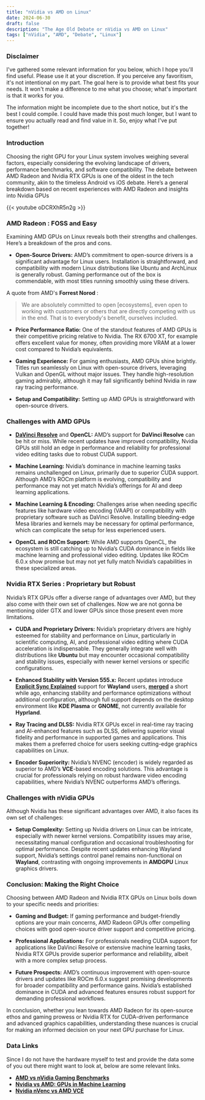 ```yaml
---
title: "nVidia vs AMD on Linux"
date: 2024-06-30
draft: false
description: "The Age Old Debate or nVidia vs AMD on Linux"
tags: ["nVidia", "AMD", "Debate", "Linux"]
---
```


### Disclaimer

I've gathered some relevant information for you below, which I hope you'll find useful. Please use it at your discretion. If you perceive any favoritism, it's not intentional on my part. The goal here is to provide what best fits your needs. It won't make a difference to me what you choose; what's important is that it works for you.

The information might be incomplete due to the short notice, but it's the best I could compile. I could have made this post much longer, but I want to ensure you actually read and find value in it. So, enjoy what I've put together!

### Introduction

Choosing the right GPU for your Linux system involves weighing several factors, especially considering the evolving landscape of drivers, performance benchmarks, and software compatibility. The debate between AMD Radeon and Nvidia RTX GPUs is one of the oldest in the tech community, akin to the timeless Android vs iOS debate. Here’s a general breakdown based on recent experiences with AMD Radeon and insights into Nvidia GPUs

{{< youtube oDCRXhR5n2g >}}

### AMD Radeon : FOSS and Easy

Examining AMD GPUs on Linux reveals both their strengths and challenges. Here’s a breakdown of the pros and cons.

- **Open-Source Drivers:** AMD’s commitment to open-source drivers is a significant advantage for Linux users. Installation is straightforward, and compatibility with modern Linux distributions like Ubuntu and ArchLinux is generally robust. Gaming performance out of the box is commendable, with most titles running smoothly using these drivers.

A quote from AMD's **Forrest Norod** :

> We are absolutely committed to open [ecosystems], even open to working with customers or others that are directly competing with us in the end. That is to everybody's benefit, ourselves included.

- **Price Performance Ratio:** One of the standout features of AMD GPUs is their competitive pricing relative to Nvidia. The RX 6700 XT, for example offers excellent value for money, often providing more VRAM at a lower cost compared to Nvidia’s equivalents.

- **Gaming Experience:** For gaming enthusiasts, AMD GPUs shine brightly. Titles run seamlessly on Linux with open-source drivers, leveraging Vulkan and OpenGL without major issues. They handle high-resolution gaming admirably, although it may fall significantly behind Nvidia in raw ray tracing performance.

- **Setup and Compatibility:** Setting up AMD GPUs is straightforward with open-source drivers.

### Challenges with AMD GPUs

- [**DaVinci Resolve**](https://www.blackmagicdesign.com/products/davinciresolve) and **OpenCL:** AMD’s support for **DaVinci Resolve** can be hit or miss. While recent updates have improved compatibility, Nvidia GPUs still hold an edge in performance and reliability for professional video editing tasks due to robust CUDA support.

- **Machine Learning:** Nvidia’s dominance in machine learning tasks remains unchallenged on Linux, primarily due to superior CUDA support. Although AMD’s ROCm platform is evolving, compatibility and performance may not yet match Nvidia’s offerings for AI and deep learning applications.

- **Machine Learning & Encoding:** Challenges arise when needing specific features like hardware video encoding (VAAPI) or compatibility with proprietary software such as DaVinci Resolve. Installing bleeding-edge Mesa libraries and kernels may be necessary for optimal performance, which can complicate the setup for less experienced users.

- **OpenCL and ROCm Support:** While AMD supports OpenCL, the ecosystem is still catching up to Nvidia’s CUDA dominance in fields like machine learning and professional video editing. Updates like ROCm 6.0.x show promise but may not yet fully match Nvidia’s capabilities in these specialized areas.

### Nvidia RTX Series : Proprietary but Robust

Nvidia’s RTX GPUs offer a diverse range of advantages over AMD, but they also come with their own set of challenges. Now we are not gonna be mentioning older GTX and lower GPUs since those present even more limitations.

- **CUDA and Proprietary Drivers:** Nvidia’s proprietary drivers are highly esteemed for stability and performance on Linux, particularly in scientific computing, AI, and professional video editing where CUDA acceleration is indispensable. They generally integrate well with distributions like **Ubuntu** but may encounter occasional compatibility and stability issues, especially with newer kernel versions or specific configurations.

- **Enhanced Stability with Version 555.x:** Recent updates introduce [**Explicit Sync Explained**](https://zamundaaa.github.io/wayland/2024/04/05/explicit-sync.html) support for **Wayland** users, [**merged**](https://gitlab.freedesktop.org/wayland/wayland-protocols/-/merge_requests/90) a short while ago, enhancing stability and performance optimizations without additional configuration, although full support depends on the desktop environment like **KDE Plasma** or **GNOME**, not currently available for **Hyprland**.

- **Ray Tracing and DLSS:** Nvidia RTX GPUs excel in real-time ray tracing and AI-enhanced features such as DLSS, delivering superior visual fidelity and performance in supported games and applications. This makes them a preferred choice for users seeking cutting-edge graphics capabilities on Linux.

- **Encoder Superiority:** Nvidia’s NVENC (encoder) is widely regarded as superior to AMD’s **VCE**-based encoding solutions. This advantage is crucial for professionals relying on robust hardware video encoding capabilities, where Nvidia’s NVENC outperforms AMD’s offerings.

### Challenges with nVidia GPUs

Although Nvidia has these significant advantages over AMD, it also faces its own set of challenges:

- **Setup Complexity:** Setting up Nvidia drivers on Linux can be intricate, especially with newer kernel versions. Compatibility issues may arise, necessitating manual configuration and occasional troubleshooting for optimal performance. Despite recent updates enhancing Wayland support, Nvidia’s settings control panel remains non-functional on **Wayland**, contrasting with ongoing improvements in **AMDGPU** Linux graphics drivers.

### Conclusion: Making the Right Choice

Choosing between AMD Radeon and Nvidia RTX GPUs on Linux boils down to your specific needs and priorities:

- **Gaming and Budget:** If gaming performance and budget-friendly options are your main concerns, AMD Radeon GPUs offer compelling choices with good open-source driver support and competitive pricing.

- **Professional Applications:** For professionals needing CUDA support for applications like DaVinci Resolve or extensive machine learning tasks, Nvidia RTX GPUs provide superior performance and reliability, albeit with a more complex setup process.

- **Future Prospects:** AMD’s continuous improvement with open-source drivers and updates like ROCm 6.0.x suggest promising developments for broader compatibility and performance gains. Nvidia’s established dominance in CUDA and advanced features ensures robust support for demanding professional workflows.

In conclusion, whether you lean towards AMD Radeon for its open-source ethos and gaming prowess or Nvidia RTX for CUDA-driven performance and advanced graphics capabilities, understanding these nuances is crucial for making an informed decision on your next GPU purchase for Linux.

### Data Links

Since I do not have the hardware myself to test and provide the data some of you out there might want to look at, below are some relevant links.

- [**AMD vs nVidia Gaming Benchmarks**](https://www.phoronix.com/review/august-2023-linux-gpus/2)
- [**Nvidia vs AMD: GPUs in Machine Learning**](https://www.quora.com/Which-is-a-better-GPU-for-machine-learning-AMD-or-NVIDIA)
- [**Nvidia nVenc vs AMD VCE**](https://www.tomshardware.com/news/amd-intel-nvidia-video-encoding-performance-quality-tested)
